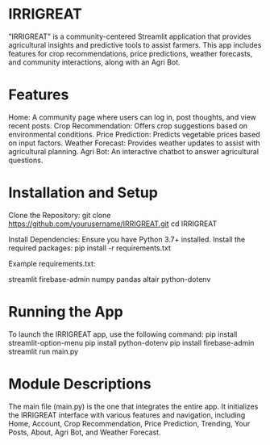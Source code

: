 # IRRIGREAT

"IRRIGREAT" is a community-centered Streamlit application that provides agricultural insights and predictive tools to assist farmers. This app includes features for crop recommendations, price predictions, weather forecasts, and community interactions, along with an Agri Bot.

# Features

Home: A community page where users can log in, post thoughts, and view recent posts.
Crop Recommendation: Offers crop suggestions based on environmental conditions.
Price Prediction: Predicts vegetable prices based on input factors.
Weather Forecast: Provides weather updates to assist with agricultural planning.
Agri Bot: An interactive chatbot to answer agricultural questions.

# Installation and Setup

Clone the Repository:
git clone https://github.com/yourusername/IRRIGREAT.git
cd IRRIGREAT

Install Dependencies: Ensure you have Python 3.7+ installed. Install the required packages:
pip install -r requirements.txt

Example requirements.txt:

streamlit
firebase-admin
numpy
pandas
altair
python-dotenv

# Running the App

To launch the IRRIGREAT app, use the following command:
pip install streamlit-option-menu
pip install python-dotenv
pip install firebase-admin
streamlit run main.py

# Module Descriptions

The main file (main.py) is the one that integrates the entire app. It initializes the IRRIGREAT interface with various features and navigation, including Home, Account, Crop Recommendation, Price Prediction, Trending, Your Posts, About, Agri Bot, and Weather Forecast.


